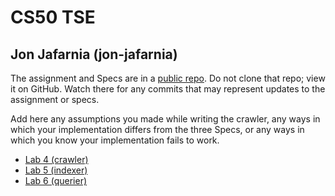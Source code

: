 # CS50 TSE
## Jon Jafarnia (jon-jafarnia)

The assignment and Specs are in a [public repo](https://github.com/cs50-2022-fall/tse).
Do not clone that repo; view it on GitHub.
Watch there for any commits that may represent updates to the assignment or specs.

Add here any assumptions you made while writing the crawler, any ways in which your implementation differs from the three Specs, or any ways in which you know your implementation fails to work.

* [Lab 4 (crawler)](https://github.com/cs50-2022-fall/tse/tree/main/crawler)
* [Lab 5 (indexer)](https://github.com/cs50-2022-fall/tse/tree/main/indexer)
* [Lab 6 (querier)](https://github.com/cs50-2022-fall/tse/tree/main/querier)
